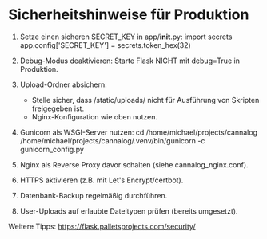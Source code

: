 # Sicherheitshinweise für Produktion

1. Setze einen sicheren SECRET_KEY in app/__init__.py:
   import secrets
   app.config['SECRET_KEY'] = secrets.token_hex(32)

2. Debug-Modus deaktivieren:
   Starte Flask NICHT mit debug=True in Produktion.

3. Upload-Ordner absichern:
   - Stelle sicher, dass /static/uploads/ nicht für Ausführung von Skripten freigegeben ist.
   - Nginx-Konfiguration wie oben nutzen.

4. Gunicorn als WSGI-Server nutzen:
   cd /home/michael/projects/cannalog
   /home/michael/projects/cannalog/.venv/bin/gunicorn -c gunicorn_config.py

5. Nginx als Reverse Proxy davor schalten (siehe cannalog_nginx.conf).

6. HTTPS aktivieren (z.B. mit Let's Encrypt/certbot).

7. Datenbank-Backup regelmäßig durchführen.

8. User-Uploads auf erlaubte Dateitypen prüfen (bereits umgesetzt).

Weitere Tipps: https://flask.palletsprojects.com/security/
